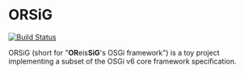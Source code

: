 # ORSiG

[![Build Status](https://travis-ci.org/oreissig/ORSiG.svg?branch=master)](https://travis-ci.org/oreissig/ORSiG)

ORSiG (short for "**OR**eis**SiG**'s OSGi framework") is a toy project implementing a subset of the OSGi v6 core framework specification.
